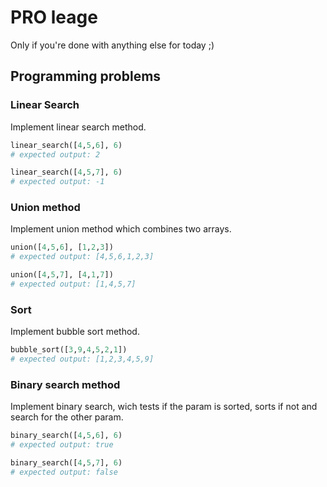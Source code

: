 # PRO leage

Only if you're done with anything else for today ;)

## Programming problems

### Linear Search

Implement linear search method.

```python
linear_search([4,5,6], 6)
# expected output: 2

linear_search([4,5,7], 6)
# expected output: -1
```

### Union method

Implement union method which combines two arrays.

```python
union([4,5,6], [1,2,3])
# expected output: [4,5,6,1,2,3]

union([4,5,7], [4,1,7])
# expected output: [1,4,5,7]
```

### Sort

Implement bubble sort method.

```python
bubble_sort([3,9,4,5,2,1])
# expected output: [1,2,3,4,5,9]
```

### Binary search method

Implement binary search, wich tests if the param is sorted, sorts if not and search for the other param.

```python
binary_search([4,5,6], 6)
# expected output: true

binary_search([4,5,7], 6)
# expected output: false
```
